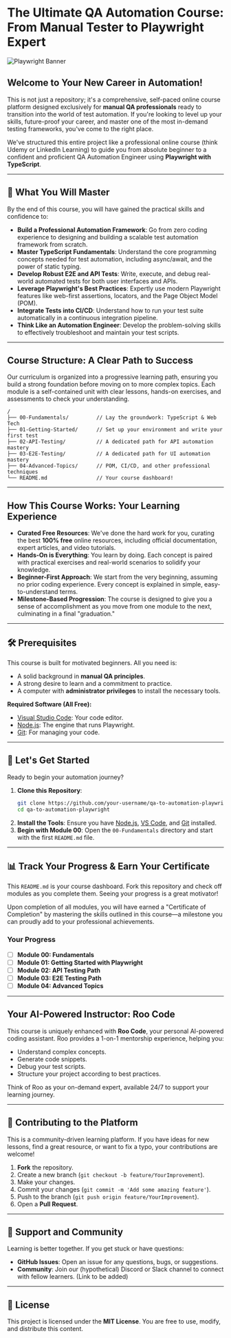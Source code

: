 # The Ultimate QA Automation Course: From Manual Tester to Playwright Expert

![Playwright Banner](https://playwright.dev/img/playwright-logo.svg)

## Welcome to Your New Career in Automation!

This is not just a repository; it's a comprehensive, self-paced online course platform designed exclusively for **manual QA professionals** ready to transition into the world of test automation. If you're looking to level up your skills, future-proof your career, and master one of the most in-demand testing frameworks, you've come to the right place.

We've structured this entire project like a professional online course (think Udemy or LinkedIn Learning) to guide you from absolute beginner to a confident and proficient QA Automation Engineer using **Playwright with TypeScript**.

---

## 🎯 What You Will Master

By the end of this course, you will have gained the practical skills and confidence to:

-   **Build a Professional Automation Framework**: Go from zero coding experience to designing and building a scalable test automation framework from scratch.
-   **Master TypeScript Fundamentals**: Understand the core programming concepts needed for test automation, including async/await, and the power of static typing.
-   **Develop Robust E2E and API Tests**: Write, execute, and debug real-world automated tests for both user interfaces and APIs.
-   **Leverage Playwright's Best Practices**: Expertly use modern Playwright features like web-first assertions, locators, and the Page Object Model (POM).
-   **Integrate Tests into CI/CD**: Understand how to run your test suite automatically in a continuous integration pipeline.
-   **Think Like an Automation Engineer**: Develop the problem-solving skills to effectively troubleshoot and maintain your test scripts.

---

## Course Structure: A Clear Path to Success

Our curriculum is organized into a progressive learning path, ensuring you build a strong foundation before moving on to more complex topics. Each module is a self-contained unit with clear lessons, hands-on exercises, and assessments to check your understanding.

```
/
├── 00-Fundamentals/         // Lay the groundwork: TypeScript & Web Tech
├── 01-Getting-Started/      // Set up your environment and write your first test
├── 02-API-Testing/          // A dedicated path for API automation mastery
├── 03-E2E-Testing/          // A dedicated path for UI automation mastery
├── 04-Advanced-Topics/      // POM, CI/CD, and other professional techniques
└── README.md                // Your course dashboard!
```

---

## How This Course Works: Your Learning Experience

-   **Curated Free Resources**: We've done the hard work for you, curating the best **100% free** online resources, including official documentation, expert articles, and video tutorials.
-   **Hands-On is Everything**: You learn by doing. Each concept is paired with practical exercises and real-world scenarios to solidify your knowledge.
-   **Beginner-First Approach**: We start from the very beginning, assuming no prior coding experience. Every concept is explained in simple, easy-to-understand terms.
-   **Milestone-Based Progression**: The course is designed to give you a sense of accomplishment as you move from one module to the next, culminating in a final "graduation."

---

## 🛠️ Prerequisites

This course is built for motivated beginners. All you need is:

-   A solid background in **manual QA principles**.
-   A strong desire to learn and a commitment to practice.
-   A computer with **administrator privileges** to install the necessary tools.

**Required Software (All Free):**

-   [Visual Studio Code](https://code.visualstudio.com/): Your code editor.
-   [Node.js](https://nodejs.org/en/download/): The engine that runs Playwright.
-   [Git](https://git-scm.com/downloads): For managing your code.

---

## 🚀 Let's Get Started

Ready to begin your automation journey?

1.  **Clone this Repository**:
    ```bash
    git clone https://github.com/your-username/qa-to-automation-playwright.git
    cd qa-to-automation-playwright
    ```
2.  **Install the Tools**: Ensure you have [Node.js](https://nodejs.org/), [VS Code](https://code.visualstudio.com/), and [Git](https://git-scm.com/) installed.
3.  **Begin with Module 00**: Open the `00-Fundamentals` directory and start with the first `README.md` file.

---

## 📊 Track Your Progress & Earn Your Certificate

This `README.md` is your course dashboard. Fork this repository and check off modules as you complete them. Seeing your progress is a great motivator!

Upon completion of all modules, you will have earned a "Certificate of Completion" by mastering the skills outlined in this course—a milestone you can proudly add to your professional achievements.

### Your Progress
-   [ ] **Module 00: Fundamentals**
-   [ ] **Module 01: Getting Started with Playwright**
-   [ ] **Module 02: API Testing Path**
-   [ ] **Module 03: E2E Testing Path**
-   [ ] **Module 04: Advanced Topics**

---

## Your AI-Powered Instructor: Roo Code

This course is uniquely enhanced with **Roo Code**, your personal AI-powered coding assistant. Roo provides a 1-on-1 mentorship experience, helping you:
-   Understand complex concepts.
-   Generate code snippets.
-   Debug your test scripts.
-   Structure your project according to best practices.

Think of Roo as your on-demand expert, available 24/7 to support your learning journey.

---

## 🙌 Contributing to the Platform

This is a community-driven learning platform. If you have ideas for new lessons, find a great resource, or want to fix a typo, your contributions are welcome!

1.  **Fork** the repository.
2.  Create a new branch (`git checkout -b feature/YourImprovement`).
3.  Make your changes.
4.  Commit your changes (`git commit -m 'Add some amazing feature'`).
5.  Push to the branch (`git push origin feature/YourImprovement`).
6.  Open a **Pull Request**.

---

## 💬 Support and Community

Learning is better together. If you get stuck or have questions:

-   **GitHub Issues**: Open an issue for any questions, bugs, or suggestions.
-   **Community**: Join our (hypothetical) Discord or Slack channel to connect with fellow learners. (Link to be added)

---

## 📄 License

This project is licensed under the **MIT License**. You are free to use, modify, and distribute this content.